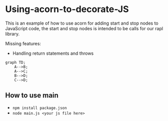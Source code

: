 # Using-acorn-to-decorate-JS

This is an example of how to use acorn for adding start and stop nodes to JavaScript code, the start and stop nodes is intended to be calls for our rapl library.

Missing features:
- Handling return statements and throws

```mermaid
graph TD;
    A-->B;
    A-->C;
    B-->D;
    C-->D;
```

## How to use main
- ```npm install package.json```
- ```node main.js <your js file here>```

